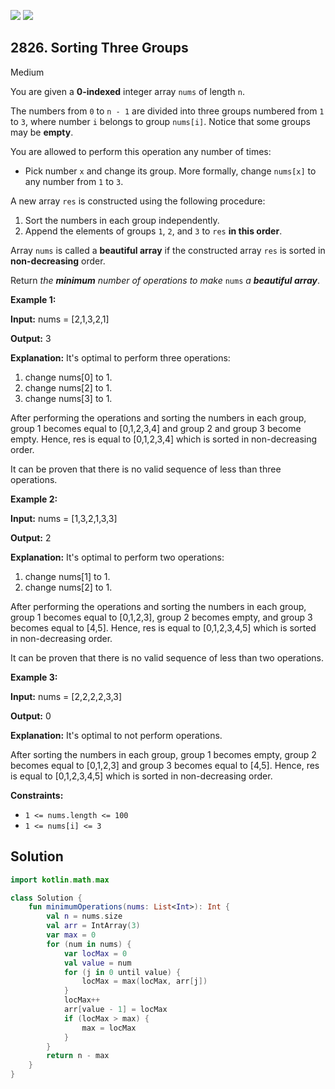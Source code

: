 [![](https://img.shields.io/github/stars/javadev/LeetCode-in-Kotlin?label=Stars&style=flat-square)](https://github.com/javadev/LeetCode-in-Kotlin)
[![](https://img.shields.io/github/forks/javadev/LeetCode-in-Kotlin?label=Fork%20me%20on%20GitHub%20&style=flat-square)](https://github.com/javadev/LeetCode-in-Kotlin/fork)

## 2826\. Sorting Three Groups

Medium

You are given a **0-indexed** integer array `nums` of length `n`.

The numbers from `0` to `n - 1` are divided into three groups numbered from `1` to `3`, where number `i` belongs to group `nums[i]`. Notice that some groups may be **empty**.

You are allowed to perform this operation any number of times:

*   Pick number `x` and change its group. More formally, change `nums[x]` to any number from `1` to `3`.

A new array `res` is constructed using the following procedure:

1.  Sort the numbers in each group independently.
2.  Append the elements of groups `1`, `2`, and `3` to `res` **in this order**.

Array `nums` is called a **beautiful array** if the constructed array `res` is sorted in **non-decreasing** order.

Return _the **minimum** number of operations to make_ `nums` _a **beautiful array**_.

**Example 1:**

**Input:** nums = [2,1,3,2,1]

**Output:** 3

**Explanation:** It's optimal to perform three operations: 
1. change nums[0] to 1. 
2. change nums[2] to 1. 
3. change nums[3] to 1. 

After performing the operations and sorting the numbers in each group, group 1 becomes equal to [0,1,2,3,4] and group 2 and group 3 become empty. Hence, res is equal to [0,1,2,3,4] which is sorted in non-decreasing order. 

It can be proven that there is no valid sequence of less than three operations.

**Example 2:**

**Input:** nums = [1,3,2,1,3,3]

**Output:** 2

**Explanation:** It's optimal to perform two operations: 
1. change nums[1] to 1. 
2. change nums[2] to 1. 

After performing the operations and sorting the numbers in each group, group 1 becomes equal to [0,1,2,3], group 2 becomes empty, and group 3 becomes equal to [4,5]. Hence, res is equal to [0,1,2,3,4,5] which is sorted in non-decreasing order. 

It can be proven that there is no valid sequence of less than two operations.

**Example 3:**

**Input:** nums = [2,2,2,2,3,3]

**Output:** 0

**Explanation:** It's optimal to not perform operations. 

After sorting the numbers in each group, group 1 becomes empty, group 2 becomes equal to [0,1,2,3] and group 3 becomes equal to [4,5]. Hence, res is equal to [0,1,2,3,4,5] which is sorted in non-decreasing order.

**Constraints:**

*   `1 <= nums.length <= 100`
*   `1 <= nums[i] <= 3`

## Solution

```kotlin
import kotlin.math.max

class Solution {
    fun minimumOperations(nums: List<Int>): Int {
        val n = nums.size
        val arr = IntArray(3)
        var max = 0
        for (num in nums) {
            var locMax = 0
            val value = num
            for (j in 0 until value) {
                locMax = max(locMax, arr[j])
            }
            locMax++
            arr[value - 1] = locMax
            if (locMax > max) {
                max = locMax
            }
        }
        return n - max
    }
}
```